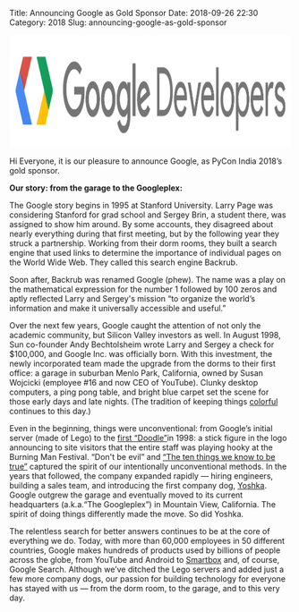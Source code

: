 Title: Announcing Google as Gold Sponsor
Date: 2018-09-26 22:30
Category: 2018
Slug: announcing-google-as-gold-sponsor

<p class="text-center">
	<a href="https://www.google.com/" target="_blank">
		<img src="https://raw.githubusercontent.com/pythonindia/inpycon2018/master/img/sponsors/google_developers.png" alt="Google Developers" height="200"/>
	</a>
</p>

Hi Everyone, it is our pleasure to announce Google, as PyCon India 2018’s gold sponsor.
<!-- PELICAN_END_SUMMARY -->

**Our story: from the garage to the Googleplex:**

The Google story begins in 1995 at Stanford University. Larry Page was considering Stanford for grad school and Sergey Brin, a student there, was assigned to show him around. By some accounts, they disagreed about nearly everything during that first meeting, but by the following year they struck a partnership. Working from their dorm rooms, they built a search engine that used links to determine the importance of individual pages on the World Wide Web. They called this search engine Backrub.


Soon after, Backrub was renamed Google (phew). The name was a play on the mathematical expression for the number 1 followed by 100 zeros and aptly reflected Larry and Sergey's mission “to organize the world’s information and make it universally accessible and useful.”


Over the next few years, Google caught the attention of not only the academic community, but Silicon Valley investors as well. In August 1998, Sun co-founder Andy Bechtolsheim wrote Larry and Sergey a check for $100,000, and Google Inc. was officially born. With this investment, the newly incorporated team made the upgrade from the dorms to their first office: a garage in suburban Menlo Park, California, owned by Susan Wojcicki (employee #16 and now CEO of YouTube). Clunky desktop computers, a ping pong table, and bright blue carpet set the scene for those early days and late nights. (The tradition of keeping things [colorful](https://www.google.com/search?q=google+office+locations&espv=2&biw=2560&bih=1253&site=webhp&source=lnms&tbm=isch&sa=X&ved=0CAYQ_AUoAWoVChMIv-ih3J7exwIVx0qICh3-DQ-Q) continues to this day.)


Even in the beginning, things were unconventional: from Google’s initial server (made of Lego) to the [first “Doodle”](https://www.google.com/doodles/burning-man-festival)in 1998: a stick figure in the logo announcing to site visitors that the entire staff was playing hooky at the Burning Man Festival. “Don't be evil” and [“The ten things we know to be true”](https://www.google.com/intl/en/about/philosophy.html) captured the spirit of our intentionally unconventional methods. In the years that followed, the company expanded rapidly — hiring engineers, building a sales team, and introducing the first company dog, [Yoshka](https://googleblog.blogspot.com/2004/06/yoshkas-weekend-amble.html). Google outgrew the garage and eventually moved to its current headquarters (a.k.a.“The Googleplex”) in Mountain View, California. The spirit of doing things differently made the move. So did Yoshka.


The relentless search for better answers continues to be at the core of everything we do. Today, with more than 60,000 employees in 50 different countries, Google makes hundreds of products used by billions of people across the globe, from YouTube and Android to [Smartbox](https://www.youtube.com/watch?v=hydLZJXG3Tk) and, of course, Google Search. Although we’ve ditched the Lego servers and added just a few more company dogs, our passion for building technology for everyone has stayed with us — from the dorm room, to the garage, and to this very day.



